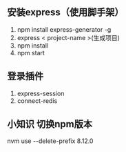 ## 安装express（使用脚手架）
1. npm install express-generator -g
2. express < project-name >(生成项目)
3. npm install
4. npm start

## 登录插件
1. express-session
2. connect-redis

## 小知识 切换npm版本
 nvm use --delete-prefix 8.12.0